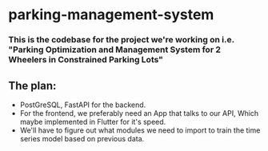 # parking-management-system

### This is the codebase for the project we're working on i.e. "Parking Optimization and Management System for 2 Wheelers in Constrained Parking Lots"

## The plan:
- PostGreSQL, FastAPI for the backend.
- For the frontend, we preferably need an App that talks to our API, Which maybe implemented in Flutter for it's speed.
- We'll have to figure out what modules we need to import to train the time series model based on previous data.
